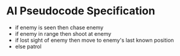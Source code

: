 # AI Pseudocode Specification

* if enemy is seen then chase enemy
 * if enemy in range then shoot at enemy
* if lost sight of enemy then move to enemy's last known position
* else patrol
